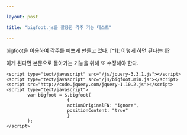 ```yaml
---

layout: post

title: "bigfoot.js를 활용한 각주 기능 테스트"

---
```


bigfoot을 이용하여 각주를 예쁘게 만들고 있다. [^1]: 이렇게 하면 된다는데?

이게 된다면 본문으로 돌아가는 기능을 위해 또 수정해야 한다.

```
<script type="text/javascript" src="/js/jquery-3.3.1.js"></script>
<script type="text/javascript" src="/js/bigfoot.min.js"></script>
<script src="http://code.jquery.com/jquery-1.10.2.js"></script>
<script type="text/javascript">
        var bigfoot = $.bigfoot(
                       {
                       actionOriginalFN: "ignore",
                       positionContent: "true"
                       }
        );
</script>
```